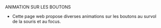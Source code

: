 ANIMATION SUR LES BOUTONS

- Cette page web propose diverses animations sur les boutons au survol de la souris et au focus.
